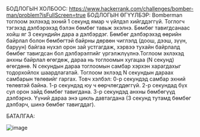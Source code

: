 БОДЛОГЫН ХОЛБООС: https://www.hackerrank.com/challenges/bomber-man/problem?isFullScreen=true
БОДЛОГЫН ӨГҮҮЛБЭР:
Bomberman тоглоом эхлэхэд эхний 1 секунд ямар ч үйлдэл хийгддэггүй. Тоглогч тэгэхэд дэлбэрэхэд бэлэн бөмбөг тавьж эхэлнэ. Бөмбөг тавигдсанаас хойш яг 3 секундийн дара
а дэлбэрдэг. Бөмбөг дэлбэрэхэд өөрийн байрлал болон бөмбөгтэй байрны дөрвөн чиглэлд (доош, дээш, зүүн, баруун) байгаа нүхэл орон зай устгагдаж, хэрвээ тухайн байрлалд бөмбөг 
тавигдсан бол дэлбэрэлтийг үргэлжлүүлнэ.Тоглоом эхлэхэд анхны байрлал өгөгдөж, дараа нь тоглоомын хугацаа (N секунд) өгөгдөнө. N секундын дараа тоглоомын 
самбар хэрхэн харагдахыг тодорхойлох шаардлагатай. Тоглоом эхлээд N секундын дараах самбарын төлөвийг гаргах.
Товч хэлбэл:
0-р секундэд самбар эхний төлөвтэй байна.
1-р секундэд юу ч өөрчлөгддөггүй.
2-р секундад бүх сул орон зайд бөмбөг тавигдана.
3-р секундэд анхны бөмбөгүүд дэлбэрнэ.
Үүний дараа энэ цикль давтагдана (3 секунд тутамд бөмбөг дэлбэрч, шинэ бөмбөг тавигддаг).


БАТАЛГАА:

 ![image](https://github.com/user-attachments/assets/4f29a633-2ae0-4a2c-badb-60e2b4315e07)
